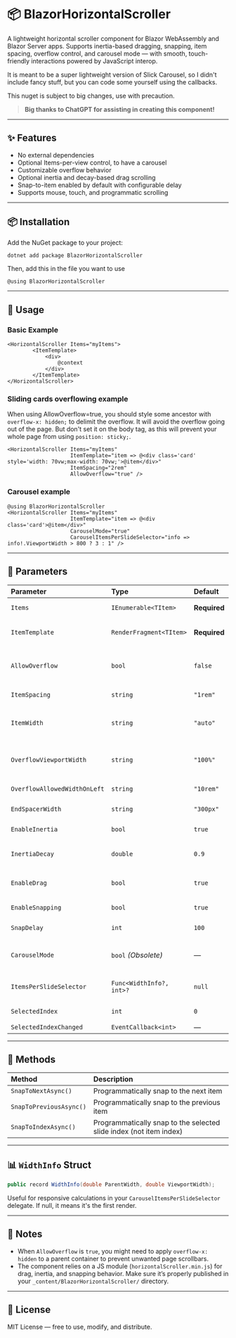 # 📦 BlazorHorizontalScroller

A lightweight horizontal scroller component for Blazor WebAssembly and Blazor Server apps. Supports inertia-based dragging, snapping, item spacing, overflow control, and carousel mode — with smooth, touch-friendly interactions powered by JavaScript interop. 

It is meant to be a super lightweight version of Slick Carousel, so I didn't include fancy stuff, but you can code some yourself using the callbacks. 

This nuget is subject to big changes, use with precaution.

> **Big thanks to ChatGPT for assisting in creating this component!**

---

## ✨ Features

- No external dependencies
- Optional Items-per-view control, to have a carousel
- Customizable overflow behavior
- Optional inertia and decay-based drag scrolling
- Snap-to-item enabled by default with configurable delay
- Supports mouse, touch, and programmatic scrolling

---

## 📦 Installation

Add the NuGet package to your project:

```bash
dotnet add package BlazorHorizontalScroller
```

<!-- Then, reference the JavaScript file in your `index.html` (WASM) or `_Host.cshtml` (Server):

```html
<script src="_content/BlazorHorizontalScroller/horizontalScroller.min.js"></script>
``` -->

Then, add this in the file you want to use

```razor
@using BlazorHorizontalScroller
```
---

## 🔧 Usage

### Basic Example

```razor
<HorizontalScroller Items="myItems">
        <ItemTemplate>
            <div>
                @context
            </div>
        </ItemTemplate>
</HorizontalScroller>
```

### Sliding cards overflowing example
When using AllowOverflow=true, you should style some ancestor with `overflow-x: hidden;` to delimit the overflow. It will avoid the overflow going out of the page. But don't set it on the body tag, as this will prevent your whole page from using `position: sticky;`. 
```razor
<HorizontalScroller Items="myItems"
                    ItemTemplate="item => @<div class='card' style='width: 70vw;max-width: 70vw;'>@item</div>"
                    ItemSpacing="2rem"
                    AllowOverflow="true" />
```

### Carousel example

```razor
@using BlazorHorizontalScroller
<HorizontalScroller Items="myItems"
                    ItemTemplate="item => @<div class='card'>@item</div>"
                    CarouselMode="true"
                    CarouselItemsPerSlideSelector="info => info!.ViewportWidth > 800 ? 3 : 1" />
```

---

## 📐 Parameters

| Parameter                    | Type                     | Default      | Description                                                               |
| :--------------------------- | :----------------------- | :----------- | :------------------------------------------------------------------------ |
| `Items`                      | `IEnumerable<TItem>`     | **Required** | Collection of items to render                                             |
| `ItemTemplate`               | `RenderFragment<TItem>`  | **Required** | Template for each item (use `@context` to access item)                    |
| `AllowOverflow`              | `bool`                   | `false`      | Allows horizontal overflow (requires outer `overflow-x: hidden`)          |
| `ItemSpacing`                | `string`                 | `"1rem"`     | Spacing between items                                                     |
| `ItemWidth`                  | `string`                 | `"auto"`     | Width of each item (overrides `ItemsPerSlideSelector` if set)             |
| `OverflowViewportWidth`      | `string`                 | `"100%"`     | Width of viewport container when `AllowOverflow` is enabled               |
| `OverflowAllowedWidthOnLeft` | `string`                 | `"10rem"`    | Allowed overflow width on the left                                        |
| `EndSpacerWidth`             | `string`                 | `"300px"`    | Space after the last item                                                 |
| `EnableInertia`              | `bool`                   | `true`       | Enables inertia scrolling on drag                                         |
| `InertiaDecay`               | `double`                 | `0.9`        | Decay rate of inertia speed (1.0 = infinite scroll)                       |
| `EnableDrag`                 | `bool`                   | `true`       | Enables drag-to-scroll with mouse/touch                                   |
| `EnableSnapping`             | `bool`                   | `true`       | Enables snap-to-item behavior after drag                                  |
| `SnapDelay`                  | `int`                    | `100`        | Delay before snapping (ms) after drag                                     |
| `CarouselMode`               | `bool` *(Obsolete)*      | —            | **Deprecated:** use `ItemsPerSlideSelector` and don't specify `ItemWidth` |
| `ItemsPerSlideSelector`      | `Func<WidthInfo?, int>?` | `null`       | If `ItemWidth` is `"auto"`, defines items per slide based on width info   |
| `SelectedIndex`              | `int`                    | `0`          | Sets the currently selected slide index                                   |
| `SelectedIndexChanged`       | `EventCallback<int>`     | —            | Callbac                                                                   |



---

## 📱 Methods

| Method               | Description |
|:--------------------|:-------------|
| `SnapToNextAsync()`   | Programmatically snap to the next item |
| `SnapToPreviousAsync()` | Programmatically snap to the previous item |
| `SnapToIndexAsync()` | Programmatically snap to the selected slide index (not item index) |

---

## 📊 `WidthInfo` Struct

```csharp
public record WidthInfo(double ParentWidth, double ViewportWidth);
```

Useful for responsive calculations in your `CarouselItemsPerSlideSelector` delegate. If null, it means it's the first render.

---

## 📜 Notes

- When `AllowOverflow` is `true`, you might need to apply `overflow-x: hidden` to a parent container to prevent unwanted page scrollbars.
- The component relies on a JS module (`horizontalScroller.min.js`) for drag, inertia, and snapping behavior. Make sure it’s properly published in your `_content/BlazorHorizontalScroller/` directory.

---

## 📣 License

MIT License — free to use, modify, and distribute.
